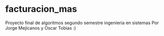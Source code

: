 # facturacion_mas
Proyecto final de algoritmos segundo semestre ingenieria en sistemas
Por Jorge Mejicanos y Oscar Tobias :)
